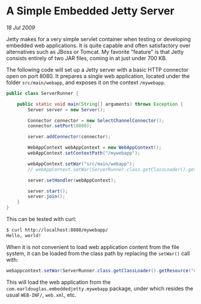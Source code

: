 # A Simple Embedded Jetty Server

_18 Jul 2009_

Jetty makes for a very simple servlet container when testing or developing embedded web applications. It is quite capable and often satisfactory over alternatives such as JBoss or Tomcat. My favorite "feature" is that Jetty consists entirely of two JAR files, coming in at just under 700 KB.

The following code will set up a Jetty server with a basic HTTP connector open on port 8080. It prepares a single web application, located under the folder `src/main/webapp`, and exposes it on the context `/mywebapp`.

```java
public class ServerRunner {

    public static void main(String[] arguments) throws Exception {
        Server server = new Server();

        Connector connector = new SelectChannelConnector();
        connector.setPort(8080);

        server.addConnector(connector);

        WebAppContext webAppContext = new WebAppContext();
        webAppContext.setContextPath("/mywebapp");

        webAppContext.setWar("src/main/webapp");
        // webAppContext.setWar(ServerRunner.class.getClassLoader().getResource("com/earldouglas/embeddedjetty/mywebapp").toExternalForm())

        server.setHandler(webAppContext);

        server.start();
        server.join();
    }
}
```

This can be tested with curl:

```bash
$ curl http://localhost:8080/mywebapp/
Hello, world!
```

When it is not convenient to load web application content from the file system, it can be loaded from the class path by replacing the `setWar()` call with:

```java
webappcontext.setWar(ServerRunner.class.getClassLoader().getResource("com/earldouglas/embeddedjetty/mywebapp").toExternalForm())
```

This will load the web application from the `com.earldouglas.embeddedjetty.mywebapp` package, under which resides the usual `WEB-INF/`, `web.xml`, etc. 